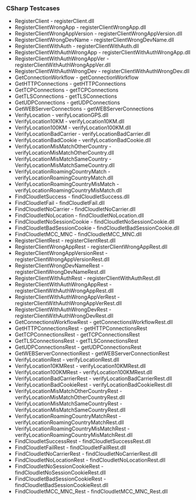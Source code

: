 ### CSharp Testcases
* RegisterClient - registerClient.dll
* RegisterClientWrongApp - registerClientWrongApp.dll
* RegisterClientWrongAppVersion - registerClientWrongAppVersion.dll
* RegisterClientWrongDevName - registerClientWrongDevName.dll
* RegisterClientWithAuth - registerClientWithAuth.dll
* RegisterClientWithAuthWrongApp - registerClientWithAuthWrongApp.dll
* RegisterClientWithAuthWrongAppVer - registerClientWithAuthWrongAppVer.dll
* RegisterClientWithAuthWrongDev - registerClientWithAuthWrongDev.dll
* GetConnectionWorkflow - getConnectionWorkflow
* GetHTTPConnections - getHTTPConnections
* GetTCPConnections - getTCPConnections
* GetTLSConnections - getTLSConnections
* GetUDPConnections - getUDPConnections
* GetWEBServerConnections - getWEBServerConnections
* VerifyLocation - verifyLocationGPS.dll
* VerifyLocation10KM - verifyLocation10KM.dll
* VerifyLocation100KM - verifyLocation100KM.dll
* VerifyLocationBadCarrier - verifyLocationBadCarrier.dll
* VerifyLocationBadCookie - verifyLocationBadCookie.dll
* VerifyLocationMisMatchOtherCountry - verifyLocationMisMatchOtherCountry.dll
* VerifyLocationMisMatchSameCountry - VerifyLocationMisMatchSameCountry.dll
* VerifyLocationRoamingCountryMatch - verifyLocationRoamingCountryMatch.dll
* VerifyLocationRoamingCountryMisMatch - verifyLocationRoamingCountryMisMatch.dll
* FindCloudletSuccess - findCloudletSuccess.dll
* FindCloudletFail - findCloudletFail.dll
* FindCloudletNoCarrier - findCloudletNoCarrier.dll
* FindCloudletNoLocation - findCloudletNoLocation.dll
* FindCloudletNoSessionCookie - findCloudletNoSessionCookie.dll
* FindCloudletBadSessionCookie - findCloudletBadSessionCookie.dll
* FindCloudletMCC_MNC - findCloudletMCC_MNC.dll
* RegisterClientRest - registerClientRest.dll
* RegisterClientWrongAppRest - registerClientWrongAppRest.dll
* RegisterClientWrongAppVersionRest - registerClientWrongAppVersionRest.dll
* RegisterClientWrongDevNameRest - registerClientWrongDevNameRest.dll
* RegisterClientWithAuthRest - registerClientWithAuthRest.dll
* RegisterClientWithAuthWrongAppRest - registerClientWithAuthWrongAppRest.dll
* RegisterClientWithAuthWrongAppVerRest - registerClientWithAuthWrongAppVerRest.dll
* RegisterClientWithAuthWrongDevRest - registerClientWithAuthWrongDevRest.dll
* GetConnectionsWorkflowRest - getConnectionsWorkflowRest.dll
* GetHTTPConnectionsRest - getHTTPConnectionsRest
* GetTCPConnectionsRest - getTCPConnectionsRest
* GetTLSConnectionsRest - getTLSConnectionsRest
* GetUDPConnectionsRest - getUDPConnectionsRest
* GetWEBServerConnectionRest - getWEBServerConnectionRest
* VerifyLocationRest - verifyLocationRest.dll
* VerifyLocation10KMRest - verifyLocation10KMRest.dll
* VerifyLocation100KMRest - verifyLocation100KMRest.dll
* VerifyLocationBadCarrierRest - verifyLocationBadCarrierRest.dll
* VerifyLocationBadCookieRest - verifyLocationBadCookieRest.dll
* VerifyLocationMisMatchOtherCountryRest - verifyLocationMisMatchOtherCountryRest.dll
* VerifyLocationMisMatchSameCountryRest - VerifyLocationMisMatchSameCountryRest.dll
* VerifyLocationRoamingCountryMatchRest - verifyLocationRoamingCountryMatchRest.dll
* VerifyLocationRoamingCountryMisMatchRest - verifyLocationRoamingCountryMisMatchRest.dll
* FindCloudletSuccessRest - findCloudletSuccessRest.dll
* FindCloudletFailRest - findCloudletFailRest.dll
* FindCloudletNoCarrierRest - findCloudletNoCarrierRest.dll
* FindCloudletNoLocationRest - findCloudletNoLocationRest.dll
* FindCloudletNoSessionCookieRest - findCloudletNoSessionCookieRest.dll
* FindCloudletBadSessionCookieRest - findCloudletBadSessionCookieRest.dll
* FindCloudletMCC_MNC_Rest - findCloudletMCC_MNC_Rest.dll